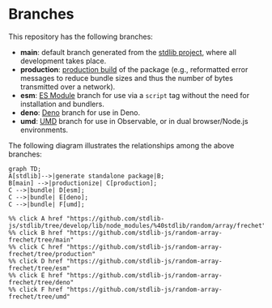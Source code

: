 <!--

@license Apache-2.0

Copyright (c) 2022 The Stdlib Authors.

Licensed under the Apache License, Version 2.0 (the "License");
you may not use this file except in compliance with the License.
You may obtain a copy of the License at

    http://www.apache.org/licenses/LICENSE-2.0

Unless required by applicable law or agreed to in writing, software
distributed under the License is distributed on an "AS IS" BASIS,
WITHOUT WARRANTIES OR CONDITIONS OF ANY KIND, either express or implied.
See the License for the specific language governing permissions and
limitations under the License.

-->

# Branches

This repository has the following branches:

-   **main**: default branch generated from the [stdlib project][stdlib-url], where all development takes place.
-   **production**: [production build][production-url] of the package (e.g., reformatted error messages to reduce bundle sizes and thus the number of bytes transmitted over a network).
-   **esm**: [ES Module][esm-url] branch for use via a `script` tag without the need for installation and bundlers.
-   **deno**: [Deno][deno-url] branch for use in Deno.
-   **umd**: [UMD][umd-url] branch for use in Observable, or in dual browser/Node.js environments.

The following diagram illustrates the relationships among the above branches:

```mermaid
graph TD;
A[stdlib]-->|generate standalone package|B;
B[main] -->|productionize| C[production];
C -->|bundle| D[esm];
C -->|bundle| E[deno];
C -->|bundle| F[umd];

%% click A href "https://github.com/stdlib-js/stdlib/tree/develop/lib/node_modules/%40stdlib/random/array/frechet"
%% click B href "https://github.com/stdlib-js/random-array-frechet/tree/main"
%% click C href "https://github.com/stdlib-js/random-array-frechet/tree/production"
%% click D href "https://github.com/stdlib-js/random-array-frechet/tree/esm"
%% click E href "https://github.com/stdlib-js/random-array-frechet/tree/deno"
%% click F href "https://github.com/stdlib-js/random-array-frechet/tree/umd"
```

[stdlib-url]: https://github.com/stdlib-js/stdlib/tree/develop/lib/node_modules/%40stdlib/random/array/frechet
[production-url]: https://github.com/stdlib-js/random-array-frechet/tree/production
[deno-url]: https://github.com/stdlib-js/random-array-frechet/tree/deno
[umd-url]: https://github.com/stdlib-js/random-array-frechet/tree/umd
[esm-url]: https://github.com/stdlib-js/random-array-frechet/tree/esm